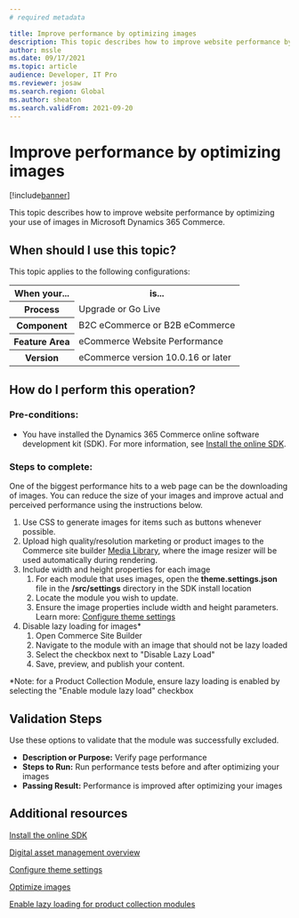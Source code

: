 ```yaml
---
# required metadata

title: Improve performance by optimizing images
description: This topic describes how to improve website performance by optimizing your use of images in Microsoft Dynamics 365 Commerce.
author: mssle
ms.date: 09/17/2021
ms.topic: article
audience: Developer, IT Pro
ms.reviewer: josaw
ms.search.region: Global
ms.author: sheaton
ms.search.validFrom: 2021-09-20
---
```


# Improve performance by optimizing images

[!include[banner](../includes/banner.md)]

This topic describes how to improve website performance by optimizing your use of images in Microsoft Dynamics 365 Commerce. 

## When should I use this topic?

This topic applies to the following configurations:

<table>
<tr>
    <th>When your...</th>
    <th>is...</th>
<tr>
    <th>Process</th>
    <td>Upgrade or Go Live</td>
</tr>
<tr>
    <th>Component</th>
    <td>B2C eCommerce or B2B eCommerce</td>
</tr>
<tr>
    <th>Feature Area</th>
    <td>eCommerce Website Performance</td>
</tr>
<tr>
    <th>Version</th>
    <td>eCommerce version 10.0.16 or later</td>
</tr>
</table> 

## How do I perform this operation?

### Pre-conditions:

- You have installed the Dynamics 365 Commerce online software development kit (SDK). For more information, see [Install the online SDK](../dev-itpro/ecommerce-platform-sdk.md).

### Steps to complete:

One of the biggest performance hits to a web page can be the downloading of images. You can reduce the size of your images and improve actual and perceived performance using the instructions below.

1. Use CSS to generate images for items such as buttons whenever possible.
1. Upload high quality/resolution marketing or product images to the Commerce site builder [Media Library](../dam-overview), where the image resizer will be used automatically during rendering.
1. Include width and height properties for each image
    1. For each module that uses images, open the **theme.settings.json** file in the **/src/settings** directory in the SDK install location
    1. Locate the module you wish to update. 
    1. Ensure the image properties include width and height parameters. Learn more: [Configure theme settings](../e-commerce-extensibility/configure-theme-settings)
1. Disable lazy loading for images* 
    1. Open Commerce Site Builder
    1. Navigate to the module with an image that should not be lazy loaded
    1. Select the checkbox next to "Disable Lazy Load"
    1. Save, preview, and publish your content.
  
*Note: for a Product Collection Module, ensure lazy loading is enabled by selecting the "Enable module lazy load" checkbox

## Validation Steps

Use these options to validate that the module was successfully excluded.

- **Description or Purpose:** Verify page performance
- **Steps to Run:**  Run performance tests before and after optimizing your images
- **Passing Result:** Performance is improved after optimizing your images

## Additional resources

[Install the online SDK](../dev-itpro/ecommerce-platform-sdk.md)

[Digital asset management overview](../dam-overview.md)

[Configure theme settings](../e-commerce-extensibility/configure-theme-settings.md)

[Optimize images](../e-commerce-extensibility/best-practices-dev.md#optimize-images) 

[Enable lazy loading for product collection modules](../e-commerce-extensibility/best-practices-dev.md#enable-lazy-loading-for-a-product-collection-module) 


  

